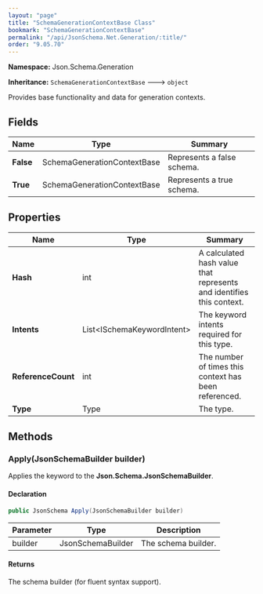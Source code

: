 ```yaml
---
layout: "page"
title: "SchemaGenerationContextBase Class"
bookmark: "SchemaGenerationContextBase"
permalink: "/api/JsonSchema.Net.Generation/:title/"
order: "9.05.70"
---
```

**Namespace:** Json.Schema.Generation

**Inheritance:**
`SchemaGenerationContextBase`
 🡒 
`object`

Provides base functionality and data for generation contexts.

## Fields

| Name | Type | Summary |
|---|---|---|
| **False** | SchemaGenerationContextBase | Represents a false schema. |
| **True** | SchemaGenerationContextBase | Represents a true schema. |

## Properties

| Name | Type | Summary |
|---|---|---|
| **Hash** | int | A calculated hash value that represents and identifies this context. |
| **Intents** | List\<ISchemaKeywordIntent\> | The keyword intents required for this type. |
| **ReferenceCount** | int | The number of times this context has been referenced. |
| **Type** | Type | The type. |

## Methods

### Apply(JsonSchemaBuilder builder)

Applies the keyword to the **Json.Schema.JsonSchemaBuilder**.

#### Declaration

```c#
public JsonSchema Apply(JsonSchemaBuilder builder)
```

| Parameter | Type | Description |
|---|---|---|
| builder | JsonSchemaBuilder | The schema builder. |


#### Returns

The schema builder (for fluent syntax support).

